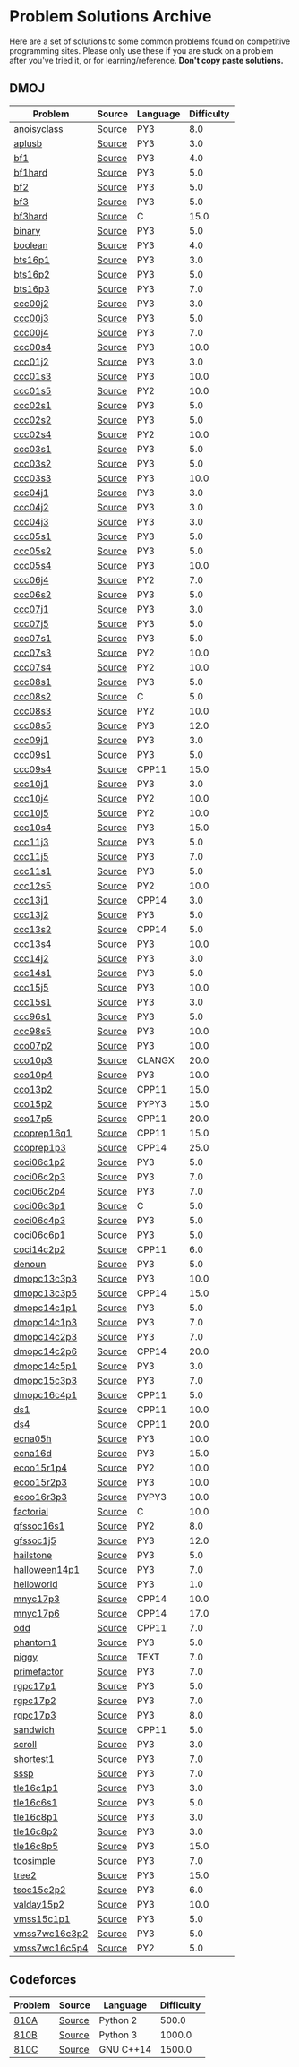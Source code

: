 # Problem Solutions Archive
Here are a set of solutions to some common problems found on competitive programming sites. Please only use these if you are stuck on a problem after you've tried it, or for learning/reference. **Don't copy paste solutions.**
## DMOJ
Problem|Source|Language|Difficulty|
---|---|---|---|
[anoisyclass](https://dmoj.ca/problem/anoisyclass)|[Source](solutions/solutions/DMOJ/anoisyclass.py)|PY3|8.0|
[aplusb](https://dmoj.ca/problem/aplusb)|[Source](solutions/DMOJ/aplusb.py)|PY3|3.0|
[bf1](https://dmoj.ca/problem/bf1)|[Source](solutions/DMOJ/bf1.py)|PY3|4.0|
[bf1hard](https://dmoj.ca/problem/bf1hard)|[Source](solutions/DMOJ/bf1hard.py)|PY3|5.0|
[bf2](https://dmoj.ca/problem/bf2)|[Source](solutions/DMOJ/bf2.py)|PY3|5.0|
[bf3](https://dmoj.ca/problem/bf3)|[Source](solutions/DMOJ/bf3.py)|PY3|5.0|
[bf3hard](https://dmoj.ca/problem/bf3hard)|[Source](solutions/DMOJ/bf3hard.c)|C|15.0|
[binary](https://dmoj.ca/problem/binary)|[Source](solutions/DMOJ/binary.py)|PY3|5.0|
[boolean](https://dmoj.ca/problem/boolean)|[Source](solutions/DMOJ/boolean.py)|PY3|4.0|
[bts16p1](https://dmoj.ca/problem/bts16p1)|[Source](solutions/DMOJ/bts16p1.py)|PY3|3.0|
[bts16p2](https://dmoj.ca/problem/bts16p2)|[Source](solutions/DMOJ/bts16p2.py)|PY3|5.0|
[bts16p3](https://dmoj.ca/problem/bts16p3)|[Source](solutions/DMOJ/bts16p3.py)|PY3|7.0|
[ccc00j2](https://dmoj.ca/problem/ccc00j2)|[Source](solutions/DMOJ/ccc00j2.py)|PY3|3.0|
[ccc00j3](https://dmoj.ca/problem/ccc00j3)|[Source](solutions/DMOJ/ccc00j3.py)|PY3|5.0|
[ccc00j4](https://dmoj.ca/problem/ccc00j4)|[Source](solutions/DMOJ/ccc00j4.py)|PY3|7.0|
[ccc00s4](https://dmoj.ca/problem/ccc00s4)|[Source](solutions/DMOJ/ccc00s4.py)|PY3|10.0|
[ccc01j2](https://dmoj.ca/problem/ccc01j2)|[Source](solutions/DMOJ/ccc01j2.py)|PY3|3.0|
[ccc01s3](https://dmoj.ca/problem/ccc01s3)|[Source](solutions/DMOJ/ccc01s3.py)|PY3|10.0|
[ccc01s5](https://dmoj.ca/problem/ccc01s5)|[Source](solutions/DMOJ/ccc01s5.py)|PY2|10.0|
[ccc02s1](https://dmoj.ca/problem/ccc02s1)|[Source](solutions/DMOJ/ccc02s1.py)|PY3|5.0|
[ccc02s2](https://dmoj.ca/problem/ccc02s2)|[Source](solutions/DMOJ/ccc02s2.py)|PY3|5.0|
[ccc02s4](https://dmoj.ca/problem/ccc02s4)|[Source](solutions/DMOJ/ccc02s4.py)|PY2|10.0|
[ccc03s1](https://dmoj.ca/problem/ccc03s1)|[Source](solutions/DMOJ/ccc03s1.py)|PY3|5.0|
[ccc03s2](https://dmoj.ca/problem/ccc03s2)|[Source](solutions/DMOJ/ccc03s2.py)|PY3|5.0|
[ccc03s3](https://dmoj.ca/problem/ccc03s3)|[Source](solutions/DMOJ/ccc03s3.py)|PY3|10.0|
[ccc04j1](https://dmoj.ca/problem/ccc04j1)|[Source](solutions/DMOJ/ccc04j1.py)|PY3|3.0|
[ccc04j2](https://dmoj.ca/problem/ccc04j2)|[Source](solutions/DMOJ/ccc04j2.py)|PY3|3.0|
[ccc04j3](https://dmoj.ca/problem/ccc04j3)|[Source](solutions/DMOJ/ccc04j3.py)|PY3|3.0|
[ccc05s1](https://dmoj.ca/problem/ccc05s1)|[Source](solutions/DMOJ/ccc05s1.py)|PY3|5.0|
[ccc05s2](https://dmoj.ca/problem/ccc05s2)|[Source](solutions/DMOJ/ccc05s2.py)|PY3|5.0|
[ccc05s4](https://dmoj.ca/problem/ccc05s4)|[Source](solutions/DMOJ/ccc05s4.py)|PY3|10.0|
[ccc06j4](https://dmoj.ca/problem/ccc06j4)|[Source](solutions/DMOJ/ccc06j4.py)|PY2|7.0|
[ccc06s2](https://dmoj.ca/problem/ccc06s2)|[Source](solutions/DMOJ/ccc06s2.py)|PY3|5.0|
[ccc07j1](https://dmoj.ca/problem/ccc07j1)|[Source](solutions/DMOJ/ccc07j1.py)|PY3|3.0|
[ccc07j5](https://dmoj.ca/problem/ccc07j5)|[Source](solutions/DMOJ/ccc07j5.py)|PY3|5.0|
[ccc07s1](https://dmoj.ca/problem/ccc07s1)|[Source](solutions/DMOJ/ccc07s1.py)|PY3|5.0|
[ccc07s3](https://dmoj.ca/problem/ccc07s3)|[Source](solutions/DMOJ/ccc07s3.py)|PY2|10.0|
[ccc07s4](https://dmoj.ca/problem/ccc07s4)|[Source](solutions/DMOJ/ccc07s4.py)|PY2|10.0|
[ccc08s1](https://dmoj.ca/problem/ccc08s1)|[Source](solutions/DMOJ/ccc08s1.py)|PY3|5.0|
[ccc08s2](https://dmoj.ca/problem/ccc08s2)|[Source](solutions/DMOJ/ccc08s2.c)|C|5.0|
[ccc08s3](https://dmoj.ca/problem/ccc08s3)|[Source](solutions/DMOJ/ccc08s3.py)|PY2|10.0|
[ccc08s5](https://dmoj.ca/problem/ccc08s5)|[Source](solutions/DMOJ/ccc08s5.py)|PY3|12.0|
[ccc09j1](https://dmoj.ca/problem/ccc09j1)|[Source](solutions/DMOJ/ccc09j1.py)|PY3|3.0|
[ccc09s1](https://dmoj.ca/problem/ccc09s1)|[Source](solutions/DMOJ/ccc09s1.py)|PY3|5.0|
[ccc09s4](https://dmoj.ca/problem/ccc09s4)|[Source](solutions/DMOJ/ccc09s4.cpp)|CPP11|15.0|
[ccc10j1](https://dmoj.ca/problem/ccc10j1)|[Source](solutions/DMOJ/ccc10j1.py)|PY3|3.0|
[ccc10j4](https://dmoj.ca/problem/ccc10j4)|[Source](solutions/DMOJ/ccc10j4.py)|PY2|10.0|
[ccc10j5](https://dmoj.ca/problem/ccc10j5)|[Source](solutions/DMOJ/ccc10j5.py)|PY2|10.0|
[ccc10s4](https://dmoj.ca/problem/ccc10s4)|[Source](solutions/DMOJ/ccc10s4.py)|PY3|15.0|
[ccc11j3](https://dmoj.ca/problem/ccc11j3)|[Source](solutions/DMOJ/ccc11j3.py)|PY3|5.0|
[ccc11j5](https://dmoj.ca/problem/ccc11j5)|[Source](solutions/DMOJ/ccc11j5.py)|PY3|7.0|
[ccc11s1](https://dmoj.ca/problem/ccc11s1)|[Source](solutions/DMOJ/ccc11s1.py)|PY3|5.0|
[ccc12s5](https://dmoj.ca/problem/ccc12s5)|[Source](solutions/DMOJ/ccc12s5.py)|PY2|10.0|
[ccc13j1](https://dmoj.ca/problem/ccc13j1)|[Source](solutions/DMOJ/ccc13j1.cpp)|CPP14|3.0|
[ccc13j2](https://dmoj.ca/problem/ccc13j2)|[Source](solutions/DMOJ/ccc13j2.py)|PY3|5.0|
[ccc13s2](https://dmoj.ca/problem/ccc13s2)|[Source](solutions/DMOJ/ccc13s2.cpp)|CPP14|5.0|
[ccc13s4](https://dmoj.ca/problem/ccc13s4)|[Source](solutions/DMOJ/ccc13s4.py)|PY3|10.0|
[ccc14j2](https://dmoj.ca/problem/ccc14j2)|[Source](solutions/DMOJ/ccc14j2.py)|PY3|3.0|
[ccc14s1](https://dmoj.ca/problem/ccc14s1)|[Source](solutions/DMOJ/ccc14s1.py)|PY3|5.0|
[ccc15j5](https://dmoj.ca/problem/ccc15j5)|[Source](solutions/DMOJ/ccc15j5.py)|PY3|10.0|
[ccc15s1](https://dmoj.ca/problem/ccc15s1)|[Source](solutions/DMOJ/ccc15s1.py)|PY3|3.0|
[ccc96s1](https://dmoj.ca/problem/ccc96s1)|[Source](solutions/DMOJ/ccc96s1.py)|PY3|5.0|
[ccc98s5](https://dmoj.ca/problem/ccc98s5)|[Source](solutions/DMOJ/ccc98s5.py)|PY3|10.0|
[cco07p2](https://dmoj.ca/problem/cco07p2)|[Source](solutions/DMOJ/cco07p2.py)|PY3|10.0|
[cco10p3](https://dmoj.ca/problem/cco10p3)|[Source](solutions/DMOJ/cco10p3.cpp)|CLANGX|20.0|
[cco10p4](https://dmoj.ca/problem/cco10p4)|[Source](solutions/DMOJ/cco10p4.py)|PY3|10.0|
[cco13p2](https://dmoj.ca/problem/cco13p2)|[Source](solutions/DMOJ/cco13p2.cpp)|CPP11|15.0|
[cco15p2](https://dmoj.ca/problem/cco15p2)|[Source](solutions/DMOJ/cco15p2.py)|PYPY3|15.0|
[cco17p5](https://dmoj.ca/problem/cco17p5)|[Source](solutions/DMOJ/cco17p5.cpp)|CPP11|20.0|
[ccoprep16q1](https://dmoj.ca/problem/ccoprep16q1)|[Source](solutions/DMOJ/ccoprep16q1.cpp)|CPP11|15.0|
[ccoprep1p3](https://dmoj.ca/problem/ccoprep1p3)|[Source](solutions/DMOJ/ccoprep1p3.cpp)|CPP14|25.0|
[coci06c1p2](https://dmoj.ca/problem/coci06c1p2)|[Source](solutions/DMOJ/coci06c1p2.py)|PY3|5.0|
[coci06c2p3](https://dmoj.ca/problem/coci06c2p3)|[Source](solutions/DMOJ/coci06c2p3.py)|PY3|7.0|
[coci06c2p4](https://dmoj.ca/problem/coci06c2p4)|[Source](solutions/DMOJ/coci06c2p4.py)|PY3|7.0|
[coci06c3p1](https://dmoj.ca/problem/coci06c3p1)|[Source](solutions/DMOJ/coci06c3p1.c)|C|5.0|
[coci06c4p3](https://dmoj.ca/problem/coci06c4p3)|[Source](solutions/DMOJ/coci06c4p3.py)|PY3|5.0|
[coci06c6p1](https://dmoj.ca/problem/coci06c6p1)|[Source](solutions/DMOJ/coci06c6p1.py)|PY3|5.0|
[coci14c2p2](https://dmoj.ca/problem/coci14c2p2)|[Source](solutions/DMOJ/coci14c2p2.cpp)|CPP11|6.0|
[denoun](https://dmoj.ca/problem/denoun)|[Source](solutions/DMOJ/denoun.py)|PY3|5.0|
[dmopc13c3p3](https://dmoj.ca/problem/dmopc13c3p3)|[Source](solutions/DMOJ/dmopc13c3p3.py)|PY3|10.0|
[dmopc13c3p5](https://dmoj.ca/problem/dmopc13c3p5)|[Source](solutions/DMOJ/dmopc13c3p5.cpp)|CPP14|15.0|
[dmopc14c1p1](https://dmoj.ca/problem/dmopc14c1p1)|[Source](solutions/DMOJ/dmopc14c1p1.py)|PY3|5.0|
[dmopc14c1p3](https://dmoj.ca/problem/dmopc14c1p3)|[Source](solutions/DMOJ/dmopc14c1p3.py)|PY3|7.0|
[dmopc14c2p3](https://dmoj.ca/problem/dmopc14c2p3)|[Source](solutions/DMOJ/dmopc14c2p3.py)|PY3|7.0|
[dmopc14c2p6](https://dmoj.ca/problem/dmopc14c2p6)|[Source](solutions/DMOJ/dmopc14c2p6.cpp)|CPP14|20.0|
[dmopc14c5p1](https://dmoj.ca/problem/dmopc14c5p1)|[Source](solutions/DMOJ/dmopc14c5p1.py)|PY3|3.0|
[dmopc15c3p3](https://dmoj.ca/problem/dmopc15c3p3)|[Source](solutions/DMOJ/dmopc15c3p3.py)|PY3|7.0|
[dmopc16c4p1](https://dmoj.ca/problem/dmopc16c4p1)|[Source](solutions/DMOJ/dmopc16c4p1.cpp)|CPP11|5.0|
[ds1](https://dmoj.ca/problem/ds1)|[Source](solutions/DMOJ/ds1.cpp)|CPP11|10.0|
[ds4](https://dmoj.ca/problem/ds4)|[Source](solutions/DMOJ/ds4.cpp)|CPP11|20.0|
[ecna05h](https://dmoj.ca/problem/ecna05h)|[Source](solutions/DMOJ/ecna05h.py)|PY3|10.0|
[ecna16d](https://dmoj.ca/problem/ecna16d)|[Source](solutions/DMOJ/ecna16d.py)|PY3|15.0|
[ecoo15r1p4](https://dmoj.ca/problem/ecoo15r1p4)|[Source](solutions/DMOJ/ecoo15r1p4.py)|PY2|10.0|
[ecoo15r2p3](https://dmoj.ca/problem/ecoo15r2p3)|[Source](solutions/DMOJ/ecoo15r2p3.py)|PY3|10.0|
[ecoo16r3p3](https://dmoj.ca/problem/ecoo16r3p3)|[Source](solutions/DMOJ/ecoo16r3p3.py)|PYPY3|10.0|
[factorial](https://dmoj.ca/problem/factorial)|[Source](solutions/DMOJ/factorial.c)|C|10.0|
[gfssoc16s1](https://dmoj.ca/problem/gfssoc16s1)|[Source](solutions/DMOJ/gfssoc16s1.py)|PY2|8.0|
[gfssoc1j5](https://dmoj.ca/problem/gfssoc1j5)|[Source](solutions/DMOJ/gfssoc1j5.py)|PY3|12.0|
[hailstone](https://dmoj.ca/problem/hailstone)|[Source](solutions/DMOJ/hailstone.py)|PY3|5.0|
[halloween14p1](https://dmoj.ca/problem/halloween14p1)|[Source](solutions/DMOJ/halloween14p1.py)|PY3|7.0|
[helloworld](https://dmoj.ca/problem/helloworld)|[Source](solutions/DMOJ/helloworld.py)|PY3|1.0|
[mnyc17p3](https://dmoj.ca/problem/mnyc17p3)|[Source](solutions/DMOJ/mnyc17p3.cpp)|CPP14|10.0|
[mnyc17p6](https://dmoj.ca/problem/mnyc17p6)|[Source](solutions/DMOJ/mnyc17p6.cpp)|CPP14|17.0|
[odd](https://dmoj.ca/problem/odd)|[Source](solutions/DMOJ/odd.cpp)|CPP11|7.0|
[phantom1](https://dmoj.ca/problem/phantom1)|[Source](solutions/DMOJ/phantom1.py)|PY3|5.0|
[piggy](https://dmoj.ca/problem/piggy)|[Source](solutions/DMOJ/piggy.txt)|TEXT|7.0|
[primefactor](https://dmoj.ca/problem/primefactor)|[Source](solutions/DMOJ/primefactor.py)|PY3|7.0|
[rgpc17p1](https://dmoj.ca/problem/rgpc17p1)|[Source](solutions/DMOJ/rgpc17p1.py)|PY3|5.0|
[rgpc17p2](https://dmoj.ca/problem/rgpc17p2)|[Source](solutions/DMOJ/rgpc17p2.py)|PY3|7.0|
[rgpc17p3](https://dmoj.ca/problem/rgpc17p3)|[Source](solutions/DMOJ/rgpc17p3.py)|PY3|8.0|
[sandwich](https://dmoj.ca/problem/sandwich)|[Source](solutions/DMOJ/sandwich.cpp)|CPP11|5.0|
[scroll](https://dmoj.ca/problem/scroll)|[Source](solutions/DMOJ/scroll.py)|PY3|3.0|
[shortest1](https://dmoj.ca/problem/shortest1)|[Source](solutions/DMOJ/shortest1.py)|PY3|7.0|
[sssp](https://dmoj.ca/problem/sssp)|[Source](solutions/DMOJ/sssp.py)|PY3|7.0|
[tle16c1p1](https://dmoj.ca/problem/tle16c1p1)|[Source](solutions/DMOJ/tle16c1p1.py)|PY3|3.0|
[tle16c6s1](https://dmoj.ca/problem/tle16c6s1)|[Source](solutions/DMOJ/tle16c6s1.py)|PY3|5.0|
[tle16c8p1](https://dmoj.ca/problem/tle16c8p1)|[Source](solutions/DMOJ/tle16c8p1.py)|PY3|3.0|
[tle16c8p2](https://dmoj.ca/problem/tle16c8p2)|[Source](solutions/DMOJ/tle16c8p2.py)|PY3|3.0|
[tle16c8p5](https://dmoj.ca/problem/tle16c8p5)|[Source](solutions/DMOJ/tle16c8p5.py)|PY3|15.0|
[toosimple](https://dmoj.ca/problem/toosimple)|[Source](solutions/DMOJ/toosimple.py)|PY3|7.0|
[tree2](https://dmoj.ca/problem/tree2)|[Source](solutions/DMOJ/tree2.py)|PY3|15.0|
[tsoc15c2p2](https://dmoj.ca/problem/tsoc15c2p2)|[Source](solutions/DMOJ/tsoc15c2p2.py)|PY3|6.0|
[valday15p2](https://dmoj.ca/problem/valday15p2)|[Source](solutions/DMOJ/valday15p2.py)|PY3|10.0|
[vmss15c1p1](https://dmoj.ca/problem/vmss15c1p1)|[Source](solutions/DMOJ/vmss15c1p1.py)|PY3|5.0|
[vmss7wc16c3p2](https://dmoj.ca/problem/vmss7wc16c3p2)|[Source](solutions/DMOJ/vmss7wc16c3p2.py)|PY3|5.0|
[vmss7wc16c5p4](https://dmoj.ca/problem/vmss7wc16c5p4)|[Source](solutions/DMOJ/vmss7wc16c5p4.py)|PY2|5.0|
## Codeforces
Problem|Source|Language|Difficulty|
---|---|---|---|
[810A](http://codeforces.com/problemset/problem/810/A)|[Source](solutions/Codeforces/810A.py)|Python 2|500.0|
[810B](http://codeforces.com/problemset/problem/810/B)|[Source](solutions/Codeforces/810B.py)|Python 3|1000.0|
[810C](http://codeforces.com/problemset/problem/810/C)|[Source](solutions/Codeforces/810C.cpp)|GNU C++14|1500.0|
